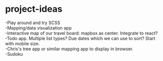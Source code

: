 # project-ideas

-Play around and try SCSS  
-Mapping/data visualization app  
-Interactive map of our travel board: mapbox as center. Integrate to react?  
-Todo app. Multiple list types? Due dates which we can use to sort? Start with mobile size.  
-Chris's tree app or similar mapping app to display in browser.  
-Sudoku  
